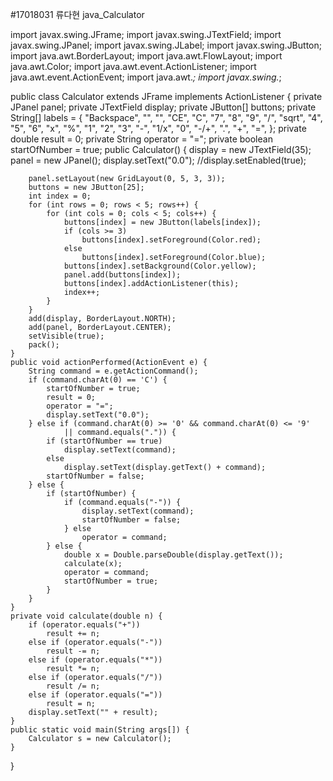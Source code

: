 #17018031 류다현 java_Calculator

import javax.swing.JFrame;
import javax.swing.JTextField;
import javax.swing.JPanel;
import javax.swing.JLabel;
import javax.swing.JButton;
import java.awt.BorderLayout;
import java.awt.FlowLayout;
import java.awt.Color;
import java.awt.event.ActionListener;
import java.awt.event.ActionEvent;
import java.awt.*;
import javax.swing.*;

public class Calculator extends JFrame implements ActionListener {
	private JPanel panel;
	private JTextField display;
	private JButton[] buttons;
	private String[] labels = { "Backspace", "", "", "CE", "C", "7", "8", "9",
			"/", "sqrt", "4", "5", "6", "x", "%", "1", "2", "3", "-", "1/x",
			"0", "-/+", ".", "+", "=", };
	private double result = 0;
	private String operator = "=";
	private boolean startOfNumber = true;
	public Calculator() {
		display = new JTextField(35);
		panel = new JPanel();
		display.setText("0.0");
		//display.setEnabled(true);

		panel.setLayout(new GridLayout(0, 5, 3, 3));
		buttons = new JButton[25];
		int index = 0;
		for (int rows = 0; rows < 5; rows++) {
			for (int cols = 0; cols < 5; cols++) {
				buttons[index] = new JButton(labels[index]);
				if (cols >= 3)
					buttons[index].setForeground(Color.red);
				else
					buttons[index].setForeground(Color.blue);
				buttons[index].setBackground(Color.yellow);
				panel.add(buttons[index]);
				buttons[index].addActionListener(this);
				index++;
			}
		}
		add(display, BorderLayout.NORTH);
		add(panel, BorderLayout.CENTER);
		setVisible(true);
		pack();
	}
	public void actionPerformed(ActionEvent e) {
		String command = e.getActionCommand();
		if (command.charAt(0) == 'C') {
			startOfNumber = true;
			result = 0;
			operator = "=";
			display.setText("0.0");
		} else if (command.charAt(0) >= '0' && command.charAt(0) <= '9'
				|| command.equals(".")) {
			if (startOfNumber == true)
				display.setText(command);
			else
				display.setText(display.getText() + command);
			startOfNumber = false;
		} else {
			if (startOfNumber) {
				if (command.equals("-")) {
					display.setText(command);
					startOfNumber = false;
				} else
					operator = command;
			} else {
				double x = Double.parseDouble(display.getText());
				calculate(x);
				operator = command;
				startOfNumber = true;
			}
		}
	}
	private void calculate(double n) {
		if (operator.equals("+"))
			result += n;
		else if (operator.equals("-"))
			result -= n;
		else if (operator.equals("*"))
			result *= n;
		else if (operator.equals("/"))
			result /= n;
		else if (operator.equals("="))
			result = n;
		display.setText("" + result);
	}
	public static void main(String args[]) {
		Calculator s = new Calculator();
	}
}
